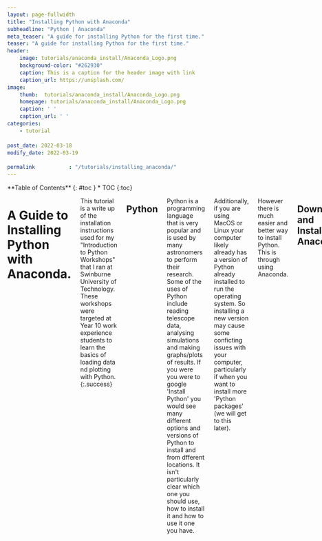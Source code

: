 ```yaml
---
layout: page-fullwidth
title: "Installing Python with Anaconda"
subheadline: "Python | Anaconda"
meta_teaser: "A guide for installing Python for the first time."
teaser: "A guide for installing Python for the first time."
header:
    image: tutorials/anaconda_install/Anaconda_Logo.png
    background-color: "#262930"
    caption: This is a caption for the header image with link
    caption_url: https://unsplash.com/
image:
    thumb:  tutorials/anaconda_install/Anaconda_Logo.png
    homepage: tutorials/anaconda_install/Anaconda_Logo.png 
    caption: ' '
    caption_url: ' ' 
categories:
    - tutorial

post_date: 2022-03-18
modify_date: 2022-03-19

permalink           : "/tutorials/installing_anaconda/"
---
```


<div class="row">
<div class="medium-4 medium-push-8 columns" markdown="1">
<div class="panel radius" markdown="1">
**Table of Contents**
{: #toc }
*  TOC
{:toc}
</div>
</div><!-- /.medium-4.columns -->

<div class="medium-8 medium-pull-4 columns" markdown="1">


# A Guide to Installing Python with Anaconda.

This tutorial is a write up of the installation instructions used for my "Introduction to Python Workshops" that I ran at Swinburne University of Technology. 
These workshops were targeted at Year 10 work experience students to learn the basics of loading data nd plotting with Python.
{:.success}

## Python 
Python is a programming language that is very popular and is used by many astronomers to perform their research. Some of the uses of Python include reading telescope data, analysing simulations and making graphs/plots of results. If you were you were to google 'Install Python' you would see many different options and versions of Python to install and from dfferent locations. It isn't particularly clear which one you should use, how to install it and how to use it one you have.

Additionally, if you are using MacOS or Linux your computer likely already has a version of Python already installed to run the operating system. So installing a new version may cause some conficting issues with your computer, particularly if when you want to install more 'Python packages' (we will get to this later).

However there is much easier and better way to install Python. This is through using Anaconda.


## Downloading and Installing Anaconda
Anaconda is distribution of Python designed for scientific computing. By installing Python through Anaconda, it makes managing and installing Python packages/versions significantly easier

You should be able to follow these instructions to install Anaconda on your system:

- Go to [https://www.anaconda.com/products/individual](https://www.anaconda.com/products/individual) and click on 'Download'. It should take you to the bottom of the page to the different options (see Figure 1 below).
- Choose the installer for your operating system. You will probably want to use the graphical installer since it is much easier. **Windows users note:** You can only use a graphical installer, but you need to check if your system is 64-bit (most likely) vs 32-bit, then choose the appropriate one. You can check which type your computer is by <a href="https://support.microsoft.com/en-us/windows/32-bit-and-64-bit-windows-frequently-asked-questions-c6ca9541-8dce-4d48-0415-94a3faa2e13d">clicking here</a> and following the instructions. 
- After the download completes, double click on the file to open the installer. It should like Figure 2 on Windows 10 or Figure 7 on MacOS Big Sur.
- Then follow either the [Windows 10](#windows-10-installation) or [MacOS](#macos-installation) installation instructions that follows.

<p><img src = "/images/tutorials/anaconda_install/anaconda_install_0.png"></p> 
<p><small align="center">Figure 1 - Anaconda installation options. Choose the one that is appropriate for your computer.</small></p>

### Windows 10 Installation
- Click 'I Agree' to the licensing agreement (see Figure 3). 
- Select to install for 'Just Me' then click 'Next'.
- Choose location to install. The default location should be something `C:\\Users\<NAME>\anaconda3`. This default location is normally recommended, but you can install it elsewhere.
- Tick the boxes that say *'Add Anaconda3 to my PATH environment variable'* and *'Register Anaconda3 as my default Python 3.8'*. See Figure 4. It will likely have a red warning that says the first option is not recommended, because it 'makes anaconda get found before previously installed software', but that is actually what we want to happen. It might also say a different number to Python 3.8 (i.e Python 3.9, 3.10, etc..), this is also okay.
- Continue to Section [Anaconda Navigator](#anaconda-navigator).

<p><img src = "/images/tutorials/anaconda_install/anaconda_install_1.png"></p>
<p align = "center"><small>Figure 2 - Anaconda Installer (Windows 10)</small></p>

<p><img src = "/images/tutorials/anaconda_install/anaconda_install_2_windows.png"></p>
<p align = "center"><small>Figure 3 - Anaconda License Agreement (Windows 10)</small></p>

<p><img src = "/images/tutorials/anaconda_install/anaconda_install_6_windows.png"></p> 
<p align = "center"><small>Figure 4 - Anaconda installation options on Windows 10. You want to tick both boxes.</small></p>


### MacOS Installation
- Click 'Continue' on Read Me to get to the licensing agreement. 
- Click 'Continue' then 'I Agree' to the licensing agreement (see Figure 7). 
- Click 'Install' on installation type. This will install anaconda in the default location, this is usually `/Users/<NAME>/opt/anaconda3`.
- Click 'Continue' after the installation is complete.
- Continue to Section [Anaconda Navigator](#anaconda-navigator).


<p><img src = "/images/tutorials/anaconda_install/anaconda_install_1_mac.png"></p> 
<p align = "center"><small>Figure 6 - Anaconda Installer (MacOS)</small></p>


<p><img src = "/images/tutorials/anaconda_install/anaconda_install_2_mac.png"></p> 
<p align = "center"><small>Figure 7 - Anaconda License Agreement (MacOS)</small></p>



## Anaconda Navigator
To check that Anaconda has been correctly installed we will attempt to open the Anaconda Navigator. You can load this program by doing the folowwing: 

- **Windows:** Click the home button and search for 'anaconda navigator', then click to open
- **MacOS:** Click 'Launchpad' and search 'anaconda-Navigator', then click to open.

The program should look something similar to Figures 8 (Windows) and 9 (MacOS). Note that you may have different icons or tiles showing based on what is already installed on your computer. The important thing you should be able to see is something called 'JupyterLab' and 'Jupyter Notebook'. If you can see both of these, then it has installed correctly and you are ready to start using Anaconda and Python.

<p><img src = "/images/tutorials/anaconda_install/anaconda_navigator_windows.png"></p> 
<p align = "center"><small>Figure 8 - Anaconda Navigator in Windows 10</small></p>

<p><img src = "/images/tutorials/anaconda_install/anaconda_navigator_macos.png"></p> 
<p align = "center"><small>Figure 9 - Anaconda Navigator in MacOS</small></p>

{% include next-previous-post-in-category %}
